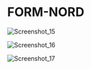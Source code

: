 # FORM-NORD
![Screenshot_15](https://github.com/RankracerBR/FORM-NORD/assets/101043200/17e97f72-7d20-4f53-89a8-91a1e0ef1954)

![Screenshot_16](https://github.com/RankracerBR/FORM-NORD/assets/101043200/d7c4eda0-4f76-462c-aa3d-3d988a5a4822)

![Screenshot_17](https://github.com/RankracerBR/FORM-NORD/assets/101043200/426e7e9d-d5c8-4f13-8013-d898cd5a749b)
